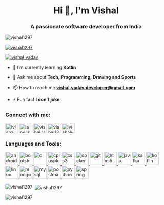 <h1 align="center">Hi 👋, I'm Vishal</h1>
<h3 align="center">A passionate software developer from India</h3>

<p align="left"> <img src="https://komarev.com/ghpvc/?username=vishal1297&label=Profile%20views&color=0e75b6&style=flat" alt="vishal1297" /> </p>

<p align="left"> <a href="https://github.com/ryo-ma/github-profile-trophy"><img src="https://github-profile-trophy.vercel.app/?username=vishal1297" alt="vishal1297" /></a> </p>

<p align="left"> <a href="https://twitter.com/ivishal_yadav" target="blank"><img src="https://img.shields.io/twitter/follow/ivishal_yadav?logo=twitter&style=for-the-badge" alt="ivishal_yadav" /></a> </p>

- 🌱 I’m currently learning **Kotlin**

- 💬 Ask me about **Tech, Programming, Drawing and Sports**

- 📫 How to reach me **vishal.yadav.developer@gmail.com**

- ⚡ Fun fact **I don't joke**

<h3 align="left">Connect with me:</h3>
<p align="left">
<a href="https://twitter.com/ivishal_yadav" target="blank"><img align="center" src="https://cdn.jsdelivr.net/npm/simple-icons@3.0.1/icons/twitter.svg" alt="ivishal_yadav" height="30" width="40" /></a>
<a href="https://linkedin.com/in/iamvishalyadav" target="blank"><img align="center" src="https://cdn.jsdelivr.net/npm/simple-icons@3.0.1/icons/linkedin.svg" alt="iamvishalyadav" height="30" width="40" /></a>
<a href="https://www.hackerrank.com/vishal_yadav" target="blank"><img align="center" src="https://cdn.jsdelivr.net/npm/simple-icons@3.0.1/icons/hackerrank.svg" alt="vishal_yadav" height="30" width="40" /></a>
<a href="https://codeforces.com/profile/vishal1297" target="blank"><img align="center" src="https://cdn.jsdelivr.net/npm/simple-icons@3.0.1/icons/codeforces.svg" alt="vishal1297" height="30" width="40" /></a>
<a href="https://www.leetcode.com/ivishalyadav" target="blank"><img align="center" src="https://cdn.jsdelivr.net/npm/simple-icons@3.0.1/icons/leetcode.svg" alt="ivishalyadav" height="30" width="40" /></a>
</p>

<h3 align="left">Languages and Tools:</h3>
<p align="left"> <a href="https://developer.android.com" target="_blank"> <img src="https://devicons.github.io/devicon/devicon.git/icons/android/android-original-wordmark.svg" alt="android" width="40" height="40"/> </a> <a href="https://getbootstrap.com" target="_blank"> <img src="https://devicons.github.io/devicon/devicon.git/icons/bootstrap/bootstrap-plain.svg" alt="bootstrap" width="40" height="40"/> </a> <a href="https://www.cprogramming.com/" target="_blank"> <img src="https://devicons.github.io/devicon/devicon.git/icons/c/c-original.svg" alt="c" width="40" height="40"/> </a> <a href="https://www.w3schools.com/cpp/" target="_blank"> <img src="https://devicons.github.io/devicon/devicon.git/icons/cplusplus/cplusplus-original.svg" alt="cplusplus" width="40" height="40"/> </a> <a href="https://www.w3schools.com/css/" target="_blank"> <img src="https://devicons.github.io/devicon/devicon.git/icons/css3/css3-original-wordmark.svg" alt="css3" width="40" height="40"/> </a> <a href="https://www.docker.com/" target="_blank"> <img src="https://devicons.github.io/devicon/devicon.git/icons/docker/docker-original-wordmark.svg" alt="docker" width="40" height="40"/> </a> <a href="https://git-scm.com/" target="_blank"> <img src="https://www.vectorlogo.zone/logos/git-scm/git-scm-icon.svg" alt="git" width="40" height="40"/> </a> <a href="https://www.w3.org/html/" target="_blank"> <img src="https://devicons.github.io/devicon/devicon.git/icons/html5/html5-original-wordmark.svg" alt="html5" width="40" height="40"/> </a> <a href="https://www.java.com" target="_blank"> <img src="https://devicons.github.io/devicon/devicon.git/icons/java/java-original-wordmark.svg" alt="java" width="40" height="40"/> </a> <a href="https://kafka.apache.org/" target="_blank"> <img src="https://www.vectorlogo.zone/logos/apache_kafka/apache_kafka-icon.svg" alt="kafka" width="40" height="40"/> </a> <a href="https://kotlinlang.org" target="_blank"> <img src="https://www.vectorlogo.zone/logos/kotlinlang/kotlinlang-icon.svg" alt="kotlin" width="40" height="40"/> </a> <a href="https://www.linux.org/" target="_blank"> <img src="https://devicons.github.io/devicon/devicon.git/icons/linux/linux-original.svg" alt="linux" width="40" height="40"/> </a> <a href="https://www.mongodb.com/" target="_blank"> <img src="https://devicons.github.io/devicon/devicon.git/icons/mongodb/mongodb-original-wordmark.svg" alt="mongodb" width="40" height="40"/> </a> <a href="https://www.mysql.com/" target="_blank"> <img src="https://devicons.github.io/devicon/devicon.git/icons/mysql/mysql-original-wordmark.svg" alt="mysql" width="40" height="40"/> </a> <a href="https://postman.com" target="_blank"> <img src="https://www.vectorlogo.zone/logos/getpostman/getpostman-icon.svg" alt="postman" width="40" height="40"/> </a> <a href="https://www.python.org" target="_blank"> <img src="https://devicons.github.io/devicon/devicon.git/icons/python/python-original.svg" alt="python" width="40" height="40"/> </a> <a href="https://spring.io/" target="_blank"> <img src="https://www.vectorlogo.zone/logos/springio/springio-icon.svg" alt="spring" width="40" height="40"/> </a> </p>

<p><img align="left" src="https://github-readme-stats.vercel.app/api/top-langs?username=vishal1297&show_icons=true&locale=en&layout=compact" alt="vishal1297" /></p>

<p>&nbsp;<img align="center" src="https://github-readme-stats.vercel.app/api?username=vishal1297&show_icons=true&locale=en" alt="vishal1297" /></p>

<p><img align="center" src="https://github-readme-streak-stats.herokuapp.com/?user=vishal1297&" alt="vishal1297" /></p>
